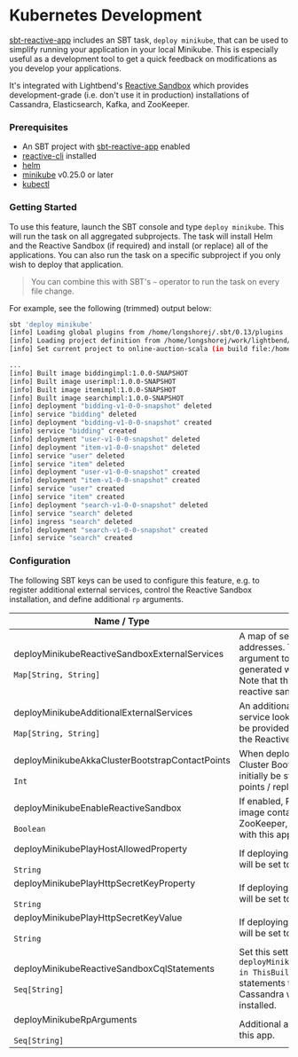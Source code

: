 # Kubernetes Development

[sbt-reactive-app](https://github.com/lightbend/sbt-reactive-app) includes an SBT task, `deploy minikube`, that can be
used to simplify running your application in your local Minikube. This is especially useful as a development tool
to get a quick feedback on modifications as you develop your applications.

It's integrated with Lightbend's [Reactive Sandbox](https://github.com/lightbend/reactive-sandbox) which provides
development-grade (i.e. don't use it in production) installations of Cassandra, Elasticsearch, Kafka, and ZooKeeper.

### Prerequisites

* An SBT project with [sbt-reactive-app](https://github.com/lightbend/sbt-reactive-app) enabled
* [reactive-cli](https://github.com/lightbend/reactive-cli) installed
* [helm](https://helm.sh/)
* [minikube](https://github.com/kubernetes/minikube) v0.25.0 or later
* [kubectl](https://kubernetes.io/docs/tasks/tools/install-kubectl/)

### Getting Started

To use this feature, launch the SBT console and type `deploy minikube`. This will run the task on all aggregated
subprojects. The task will install Helm and the Reactive Sandbox (if required) and install (or replace) all of the 
applications. You can also run the task on a specific subproject if you only wish to deploy that application.

> You can combine this with SBT's `~` operator to run the task on every file change.

For example, see the following (trimmed) output below:

```bash
sbt 'deploy minikube'
[info] Loading global plugins from /home/longshorej/.sbt/0.13/plugins
[info] Loading project definition from /home/longshorej/work/lightbend/online-auction-scala/project
[info] Set current project to online-auction-scala (in build file:/home/longshorej/work/lightbend/online-auction-scala/)

...
[info] Built image biddingimpl:1.0.0-SNAPSHOT
[info] Built image userimpl:1.0.0-SNAPSHOT
[info] Built image itemimpl:1.0.0-SNAPSHOT
[info] Built image searchimpl:1.0.0-SNAPSHOT
[info] deployment "bidding-v1-0-0-snapshot" deleted
[info] service "bidding" deleted
[info] deployment "bidding-v1-0-0-snapshot" created
[info] service "bidding" created
[info] deployment "user-v1-0-0-snapshot" deleted
[info] deployment "item-v1-0-0-snapshot" deleted
[info] service "user" deleted
[info] service "item" deleted
[info] deployment "user-v1-0-0-snapshot" created
[info] deployment "item-v1-0-0-snapshot" created
[info] service "user" created
[info] service "item" created
[info] deployment "search-v1-0-0-snapshot" deleted
[info] service "search" deleted
[info] ingress "search" deleted
[info] deployment "search-v1-0-0-snapshot" created
[info] service "search" created

```

### Configuration

The following SBT keys can be used to configure this feature, e.g. to register additional external services, control
the Reactive Sandbox installation, and define additional `rp` arguments.

| Name / Type                                                                      | Description                                           |
|----------------------------------------------------------------------------------|-------------------------------------------------------|
| deployMinikubeReactiveSandboxExternalServices<br/><br/> `Map[String, String]`    | A map of service names to service lookup addresses. This will be provided as an argument to rp for resources that are generated when running deploy minikube. Note that this map will only be added if reactive sandbox is enabled.
| deployMinikubeAdditionalExternalServices <br/><br/> `Map[String, String]`        | An additional map of service names to service lookup addresses. These will always be provided to rp and take precedence over the Reactive Sandbox addresses.
| deployMinikubeAkkaClusterBootstrapContactPoints               <br/><br/> `Int`   | When deploying applications with Akka Cluster Bootstrap enabled, the services will initially be started with this many contact points / replicas. Defaults to 1
| deployMinikubeEnableReactiveSandbox      <br/><br/> `Boolean`                    | If enabled, Reactive Sandbox (a Docker image containing Cassandra, Kafka, ZooKeeper, Elasticsearch) will be deployed with this app. 
| deployMinikubePlayHostAllowedProperty              <br/><br/> `String`           | If deploying a Play application, this property will be set to the Minikube IP.
| deployMinikubePlayHttpSecretKeyProperty                  <br/><br/> `String`     | If deploying a Play application, this property will be set to the value specified below.
| deployMinikubePlayHttpSecretKeyValue       <br/><br/> `String`                   | If deploying a Play application, this property will be set to the value specified above.
| deployMinikubeReactiveSandboxCqlStatements           <br/><br/> `Seq[String]`    | Set this setting (build-wide, i.e. `deployMinikubeReactiveSandboxCqlStatements in ThisBuild` := ...) to a sequence of CQL statements that should be executed against Cassandra when the Reactive Sandbox is installed.
| deployMinikubeRpArguments           <br/><br/> `Seq[String]`                     | Additional arguments to invoke rp with for this app.
